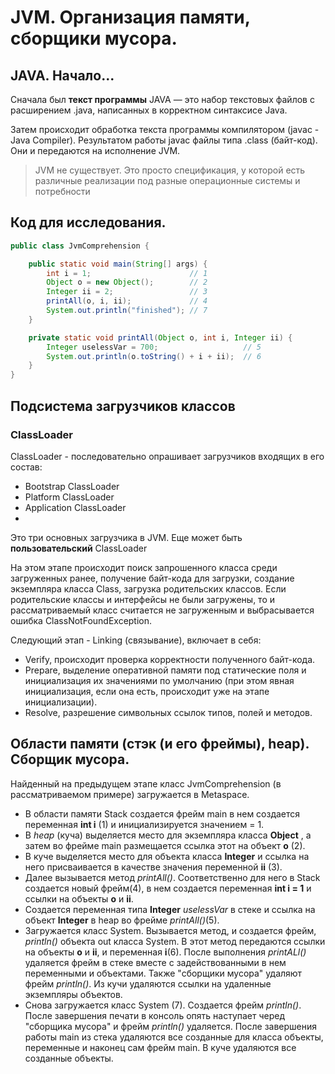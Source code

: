 # JVM. Организация памяти, сборщики мусора.

## JAVA. Начало...
Сначала был **текст программы** JAVA — это набор текстовых файлов с расширением .java, написанных в корректном синтаксисе Java.

Затем происходит обработка текста программы компилятором (javac - Java Compiler). Результатом работы javac файлы типа .class (байт-код).
Они и передаются на исполнение JVM.
<blockquote>JVM не существует. Это просто спецификация, у которой есть различные реализации под разные операционные системы и потребности</blockquote>

## Код для исследования.
```java
public class JvmComprehension {

    public static void main(String[] args) {
        int i = 1;                      // 1
        Object o = new Object();        // 2
        Integer ii = 2;                 // 3
        printAll(o, i, ii);             // 4
        System.out.println("finished"); // 7
    }

    private static void printAll(Object o, int i, Integer ii) {
        Integer uselessVar = 700;                   // 5
        System.out.println(o.toString() + i + ii);  // 6
    }
}
```
## Подсистема загрузчиков классов
### СlassLoader
СlassLoader - последовательно опрашивает загрузчиков входящих в его состав:
* Bootstrap ClassLoader 
* Platform  ClassLoader
* Application ClassLoader
* 
Это три основных загрузчика в JVM. Еще может быть **пользовательский** ClassLoader

На этом этапе происходит поиск запрошенного класса среди загруженных ранее, получение байт-кода для загрузки, создание экземпляра класса Class, загрузка родительских классов. Если родительские классы и интерфейсы не были загружены, то и рассматриваемый класс считается не загруженным и выбрасывается ошибка ClassNotFoundException.

Следующий этап - Linking (связывание), включает в себя:
* Verify, происходит проверка корректности полученного байт-кода.
* Prepare, выделение оперативной памяти под статические поля и инициализация их значениями по умолчанию (при этом явная инициализация, если она есть, происходит уже на этапе инициализации).
* Resolve, разрешение символьных ссылок типов, полей и методов.
## Области памяти (стэк (и его фреймы), heap). Сборщик мусора.
Найденный на предыдущем этапе класс JvmComprehension (в рассматриваемом примере) загружается в Metaspace. 
* В области памяти Stack создается фрейм main в нем создается переменная **int i** (1) и инициализируется значением = 1.
* В *heap* (куча) выделяется место для экземпляра класса  **Object** , а затем во фрейме main размещается ссылка этот на объект **о** (2).
* В куче выделяется место для объекта класса **Integer** и ссылка на него присваивается в качестве значения переменной **ii** (3).
* Далее вызывается метод *printAll()*. Соответственно для него в Stack создается новый фрейм(4), в нем создается переменная **int i = 1** и ссылки на объекты **o** и **ii**.
* Создается переменная типа **Integer** *uselessVar* в стеке и ссылка на объект **Integer** в heap во фрейме *printAll()*(5).
* Загружается класс System. Вызывается метод, и создается фрейм, *println()* объекта out класса System. В этот метод передаются ссылки на объекты **o** и **ii**, и переменная **i**(6).
  После выполнения *printALl()* удаляется фрейм в стеке вместе с задействованными в нем переменными и объектами. Также "сборщики мусора" удаляют фрейм *println()*. Из кучи удаляются ссылки на удаленные экземпляры объектов. 
* Снова загружается класс System (7). Создается фрейм *println()*. После завершения печати в консоль опять наступает черед "сборщика мусора" и фрейм *println()* удаляется. После завершения работы main из стека удаляются все созданные для класса объекты, переменные и наконец сам фрейм main. В куче удаляются все созданные объекты.    